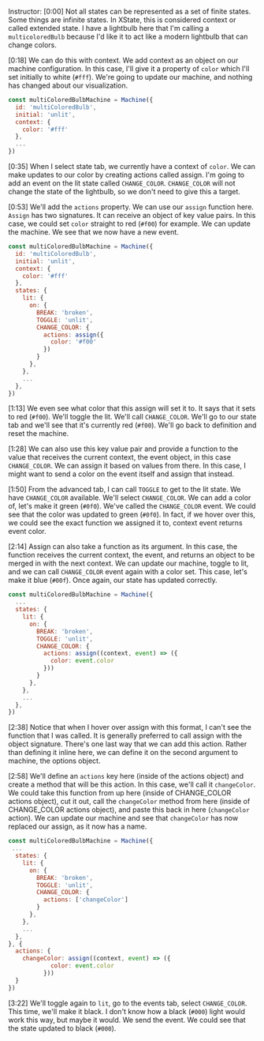 Instructor: [0:00] Not all states can be represented as a set of finite states. Some things are infinite states. In XState, this is considered context or called extended state. I have a lightbulb here that I'm calling a `multicoloredBulb` because I'd like it to act like a modern lightbulb that can change colors.

[0:18] We can do this with context. We add context as an object on our machine configuration. In this case, I'll give it a property of `color` which I'll set initially to white (`#fff`). We're going to update our machine, and nothing has changed about our visualization.

```js
const multiColoredBulbMachine = Machine({
  id: 'multiColoredBulb',
  initial: 'unlit',
  context: {
    color: '#fff'
  },
  ...
})
```

[0:35] When I select state tab, we currently have a context of `color`. We can make updates to our color by creating actions called assign. I'm going to add an event on the lit state called `CHANGE_COLOR`. `CHANGE_COLOR` will not change the state of the lightbulb, so we don't need to give this a target.

[0:53] We'll add the `actions` property. We can use our `assign` function here. `Assign` has two signatures. It can receive an object of key value pairs. In this case, we could set `color` straight to red (`#f00`) for example. We can update the machine. We see that we now have a new event.

```js
const multiColoredBulbMachine = Machine({
  id: 'multiColoredBulb',
  initial: 'unlit',
  context: {
    color: '#fff'
  },
  states: {
    lit: {
      on: {
        BREAK: 'broken',
        TOGGLE: 'unlit',
        CHANGE_COLOR: {
          actions: assign({
            color: '#f00'
          })
        }
      },
    },
    ...
  },
})
```

[1:13] We even see what color that this assign will set it to. It says that it sets to red (`#f00`). We'll toggle the lit. We'll call `CHANGE_COLOR`. We'll go to our state tab and we'll see that it's currently red (`#f00`). We'll go back to definition and reset the machine.

[1:28] We can also use this key value pair and provide a function to the value that receives the current context, the event object, in this case `CHANGE_COLOR`. We can assign it based on values from there. In this case, I might want to send a color on the event itself and assign that instead.

[1:50] From the advanced tab, I can call `TOGGLE` to get to the lit state. We have `CHANGE_COLOR` available. We'll select `CHANGE_COLOR`. We can add a color of, let's make it green (`#0f0`). We've called the `CHANGE_COLOR` event. We could see that the color was updated to green (`#0f0`). In fact, if we hover over this, we could see the exact function we assigned it to, context event returns event color.

[2:14] Assign can also take a function as its argument. In this case, the function receives the current context, the event, and returns an object to be merged in with the next context. We can update our machine, toggle to lit, and we can call `CHANGE_COLOR` event again with a color set. This case, let's make it blue (`#00f`). Once again, our state has updated correctly.

```js
const multiColoredBulbMachine = Machine({
  ...
  states: {
    lit: {
      on: {
        BREAK: 'broken',
        TOGGLE: 'unlit',
        CHANGE_COLOR: {
          actions: assign((context, event) => ({
            color: event.color
          }))
        }
      },
    },
    ...
  },
})
```

[2:38] Notice that when I hover over assign with this format, I can't see the function that I was called. It is generally preferred to call assign with the object signature. There's one last way that we can add this action. Rather than defining it inline here, we can define it on the second argument to machine, the options object.

[2:58] We'll define an `actions` key here (inside of the actions object) and create a method that will be this action. In this case, we'll call it `changeColor`. We could take this function from up here (inside of CHANGE_COLOR actions object), cut it out, call the `changeColor` method from here (inside of CHANGE_COLOR actions object), and paste this back in here (`changeColor` action). We can update our machine and see that `changeColor` has now replaced our assign, as it now has a name.

```js
const multiColoredBulbMachine = Machine({
 ...
  states: {
    lit: {
      on: {
        BREAK: 'broken',
        TOGGLE: 'unlit',
        CHANGE_COLOR: {
          actions: ['changeColor']
        }
      },
    },
    ...
  },
}, {
  actions: {
    changeColor: assign((context, event) => ({
            color: event.color
          }))
  }
})
```

[3:22] We'll toggle again to `lit`, go to the events tab, select `CHANGE_COLOR`. This time, we'll make it black. I don't know how a black (`#000`) light would work this way, but maybe it would. We send the event. We could see that the state updated to black (`#000`).
